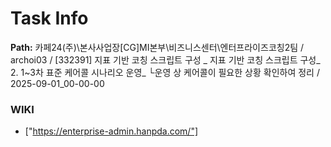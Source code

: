 # Task Info

**Path:** 카페24(주)\본사사업장\[CG]MI본부\비즈니스센터\엔터프라이즈코칭2팀 / archoi03 / [332391] 지표 기반 코칭 스크립트 구성 _ 지표 기반 코칭 스크립트 구성_ 2. 1~3차 표준 케어콜 시나리오 운영_ └운영 상 케어콜이 필요한 상황 확인하여 정리 / 2025-09-01_00-00-00

### WIKI
- ["https://enterprise-admin.hanpda.com/"]

